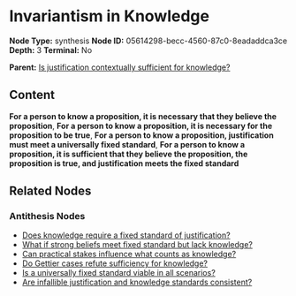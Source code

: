 # Invariantism in Knowledge

**Node Type:** synthesis
**Node ID:** 05614298-becc-4560-87c0-8eadaddca3ce
**Depth:** 3
**Terminal:** No

**Parent:** [Is justification contextually sufficient for knowledge?](is-justification-contextually-sufficient-for-knowledge-antithesis-5fb9072a-5544-447f-8bf9-58eb2752d40b.md)

## Content

**For a person to know a proposition, it is necessary that they believe the proposition**, **For a person to know a proposition, it is necessary for the proposition to be true**, **For a person to know a proposition, justification must meet a universally fixed standard**, **For a person to know a proposition, it is sufficient that they believe the proposition, the proposition is true, and justification meets the fixed standard**

## Related Nodes

### Antithesis Nodes

- [Does knowledge require a fixed standard of justification?](does-knowledge-require-a-fixed-standard-of-justification-antithesis-03c5fb8b-d9f0-4368-bee0-aad1353f0613.md)
- [What if strong beliefs meet fixed standard but lack knowledge?](what-if-strong-beliefs-meet-fixed-standard-but-lack-knowledge-antithesis-d51410d7-64f9-4cbb-ac95-01fff7b400b9.md)
- [Can practical stakes influence what counts as knowledge?](can-practical-stakes-influence-what-counts-as-knowledge-antithesis-c3c72cb1-4209-422e-a772-6d3caac1d88f.md)
- [Do Gettier cases refute sufficiency for knowledge?](do-gettier-cases-refute-sufficiency-for-knowledge-antithesis-c983cc30-24a6-4687-9358-3281b19dafa9.md)
- [Is a universally fixed standard viable in all scenarios?](is-a-universally-fixed-standard-viable-in-all-scenarios-antithesis-f8ec4102-5993-48df-a75c-6db0b68224fc.md)
- [Are infallible justification and knowledge standards consistent?](are-infallible-justification-and-knowledge-standards-consistent-antithesis-bdcfcc42-9ed4-4293-998a-1bc712abeecd.md)
